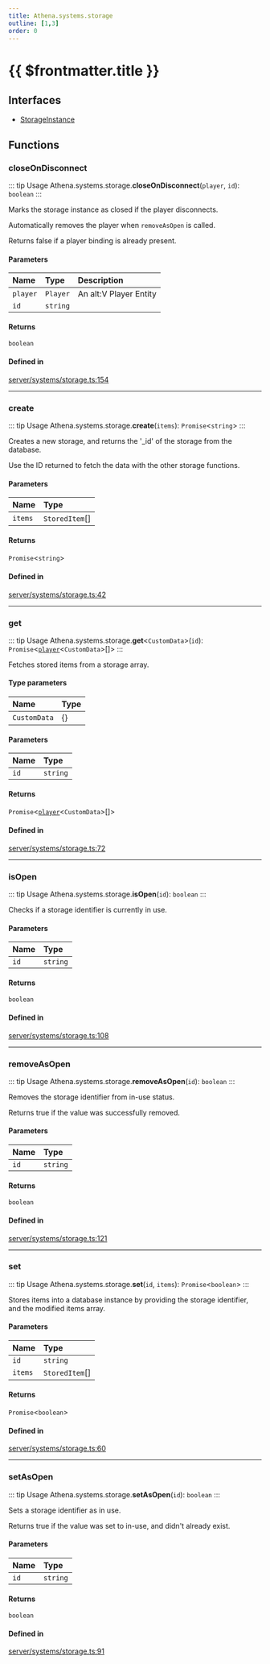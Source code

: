```yaml
---
title: Athena.systems.storage
outline: [1,3]
order: 0
---
```


# {{ $frontmatter.title }}


## Interfaces

- [StorageInstance](../interfaces/server_systems_storage_StorageInstance.md)

## Functions

### closeOnDisconnect

::: tip Usage
Athena.systems.storage.**closeOnDisconnect**(`player`, `id`): `boolean`
:::

Marks the storage instance as closed if the player disconnects.

Automatically removes the player when `removeAsOpen` is called.

Returns false if a player binding is already present.

#### Parameters

| Name | Type | Description |
| :------ | :------ | :------ |
| `player` | `Player` | An alt:V Player Entity |
| `id` | `string` |  |

#### Returns

`boolean`

#### Defined in

[server/systems/storage.ts:154](https://github.com/Stuyk/altv-athena/blob/b149a44/src/core/server/systems/storage.ts#L154)

___

### create

::: tip Usage
Athena.systems.storage.**create**(`items`): `Promise`<`string`\>
:::

Creates a new storage, and returns the '_id' of the storage from the database.

Use the ID returned to fetch the data with the other storage functions.

#### Parameters

| Name | Type |
| :------ | :------ |
| `items` | `StoredItem`[] |

#### Returns

`Promise`<`string`\>

#### Defined in

[server/systems/storage.ts:42](https://github.com/Stuyk/altv-athena/blob/b149a44/src/core/server/systems/storage.ts#L42)

___

### get

::: tip Usage
Athena.systems.storage.**get**<`CustomData`\>(`id`): `Promise`<[`player`](server_config.md#player)<`CustomData`\>[]\>
:::

Fetches stored items from a storage array.

#### Type parameters

| Name | Type |
| :------ | :------ |
| `CustomData` | {} |

#### Parameters

| Name | Type |
| :------ | :------ |
| `id` | `string` |

#### Returns

`Promise`<[`player`](server_config.md#player)<`CustomData`\>[]\>

#### Defined in

[server/systems/storage.ts:72](https://github.com/Stuyk/altv-athena/blob/b149a44/src/core/server/systems/storage.ts#L72)

___

### isOpen

::: tip Usage
Athena.systems.storage.**isOpen**(`id`): `boolean`
:::

Checks if a storage identifier is currently in use.

#### Parameters

| Name | Type |
| :------ | :------ |
| `id` | `string` |

#### Returns

`boolean`

#### Defined in

[server/systems/storage.ts:108](https://github.com/Stuyk/altv-athena/blob/b149a44/src/core/server/systems/storage.ts#L108)

___

### removeAsOpen

::: tip Usage
Athena.systems.storage.**removeAsOpen**(`id`): `boolean`
:::

Removes the storage identifier from in-use status.

Returns true if the value was successfully removed.

#### Parameters

| Name | Type |
| :------ | :------ |
| `id` | `string` |

#### Returns

`boolean`

#### Defined in

[server/systems/storage.ts:121](https://github.com/Stuyk/altv-athena/blob/b149a44/src/core/server/systems/storage.ts#L121)

___

### set

::: tip Usage
Athena.systems.storage.**set**(`id`, `items`): `Promise`<`boolean`\>
:::

Stores items into a database instance by providing the storage identifier, and the modified items array.

#### Parameters

| Name | Type |
| :------ | :------ |
| `id` | `string` |
| `items` | `StoredItem`[] |

#### Returns

`Promise`<`boolean`\>

#### Defined in

[server/systems/storage.ts:60](https://github.com/Stuyk/altv-athena/blob/b149a44/src/core/server/systems/storage.ts#L60)

___

### setAsOpen

::: tip Usage
Athena.systems.storage.**setAsOpen**(`id`): `boolean`
:::

Sets a storage identifier as in use.

Returns true if the value was set to in-use, and didn't already exist.

#### Parameters

| Name | Type |
| :------ | :------ |
| `id` | `string` |

#### Returns

`boolean`

#### Defined in

[server/systems/storage.ts:91](https://github.com/Stuyk/altv-athena/blob/b149a44/src/core/server/systems/storage.ts#L91)
